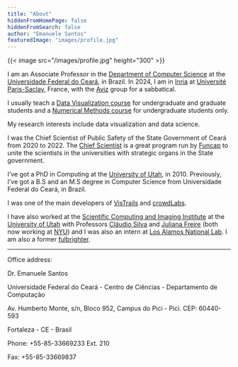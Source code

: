 ```yaml
---
title: "About"
hiddenFromHomePage: false
hiddenFromSearch: false
author: "Emanuele Santos"
featuredImage: "images/profile.jpg"
---
```

{{< image src="/images/profile.jpg" height="300" >}}


I am an Associate Professor in the [Department of Computer Science](http://portal.dc.ufc.br/) at the [Universidade Federal do Ceará](http://www.ufc.br), in Brazil. In 2024, I am in [Inria](https://www.inria.fr/en/inria-saclay-centre) at [Université Paris-Saclay](https://www.universite-paris-saclay.fr/en), France, with the [Aviz](https://aviz.fr/) group for a sabbatical.

I usually teach a [Data Visualization course](/datavis-course/) for undergraduate and graduate students and a [Numerical Methods course](https://www.youtube.com/watch?v=wFUdTZukl7U&list=PLomBG50UAP0m9ukqkap2GqlPXOBUq8FaL) for undergraduate students only.
        
My research interests include data visualization and data science.

I was the Chief Scientist of Public Safety of the State Government of Ceará from 2020 to 2022. The [Chief Scientist](https://www.funcap.ce.gov.br/programas-de-auxilio/cientista-chefe-geral/) is a great program run by [Funcap](https://www.funcap.ce.gov.br/) to unite the scientists in the universities with strategic organs in the State government. 

I’ve got a PhD in Computing at the [University of Utah](http://www.utah.edu), in 2010. Previously, I’ve got a B.S and an M.S degree in Computer Science from Universidade Federal do Ceará, in Brazil.

I was one of the main developers of [VisTrails](http://www.vistrails.org) and [crowdLabs](http://www.crowdlabs.org).

I have also worked at the [Scientific Computing and Imaging Institute](http://www.sci.utah.edu) at the [University of Utah](http://www.utah.edu) with Professors [Cláudio Silva](https://engineering.nyu.edu/faculty/claudio-silva) and [Juliana Freire](https://engineering.nyu.edu/faculty/juliana-freire) (both now working at [NYU](https://engineering.nyu.edu/)) and I was also an intern at [Los Alamos National Lab](http://www.lanl.gov). I am also a former [fulbrighter](http://www.iie.org/Fulbright/).

-----

Office address:

Dr. Emanuele Santos

Universidade Federal do Ceará - Centro de Ciências - Departamento de Computação

Av. Humberto Monte, s/n, Bloco 952, Campus do Pici - Pici. CEP: 60440-593

Fortaleza - CE - Brasil

Phone: +55-85-33669233 Ext. 210

Fax: +55-85-33669837

